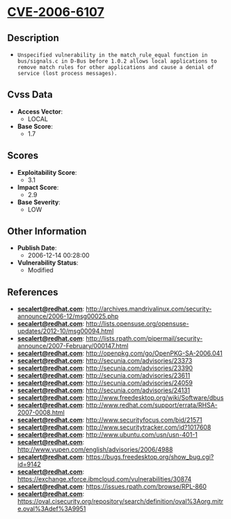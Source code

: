 
# [CVE-2006-6107](https://cve.mitre.org/cgi-bin/cvename.cgi?name=CVE-2006-6107)

## Description

- `Unspecified vulnerability in the match_rule_equal function in bus/signals.c in D-Bus before 1.0.2 allows local applications to remove match rules for other applications and cause a denial of service (lost process messages).`

## Cvss Data

- **Access Vector**:
  - LOCAL
- **Base Score**:
  - 1.7

## Scores

- **Exploitability Score**:
  - 3.1
- **Impact Score**:
  - 2.9
- **Base Severity**:
  - LOW

## Other Information

- **Publish Date**:
  - 2006-12-14 00:28:00
- **Vulnerability Status**:
  - Modified

## References

- **secalert@redhat.com**: http://archives.mandrivalinux.com/security-announce/2006-12/msg00025.php
- **secalert@redhat.com**: http://lists.opensuse.org/opensuse-updates/2012-10/msg00094.html
- **secalert@redhat.com**: http://lists.rpath.com/pipermail/security-announce/2007-February/000147.html
- **secalert@redhat.com**: http://openpkg.com/go/OpenPKG-SA-2006.041
- **secalert@redhat.com**: http://secunia.com/advisories/23373
- **secalert@redhat.com**: http://secunia.com/advisories/23390
- **secalert@redhat.com**: http://secunia.com/advisories/23611
- **secalert@redhat.com**: http://secunia.com/advisories/24059
- **secalert@redhat.com**: http://secunia.com/advisories/24131
- **secalert@redhat.com**: http://www.freedesktop.org/wiki/Software/dbus
- **secalert@redhat.com**: http://www.redhat.com/support/errata/RHSA-2007-0008.html
- **secalert@redhat.com**: http://www.securityfocus.com/bid/21571
- **secalert@redhat.com**: http://www.securitytracker.com/id?1017608
- **secalert@redhat.com**: http://www.ubuntu.com/usn/usn-401-1
- **secalert@redhat.com**: http://www.vupen.com/english/advisories/2006/4988
- **secalert@redhat.com**: https://bugs.freedesktop.org/show_bug.cgi?id=9142
- **secalert@redhat.com**: https://exchange.xforce.ibmcloud.com/vulnerabilities/30874
- **secalert@redhat.com**: https://issues.rpath.com/browse/RPL-860
- **secalert@redhat.com**: https://oval.cisecurity.org/repository/search/definition/oval%3Aorg.mitre.oval%3Adef%3A9951
